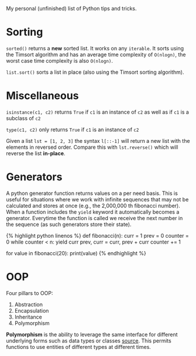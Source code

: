 My personal (unfinished) list of Python tips and tricks.

# Sorting

`sorted()` returns a **new** sorted list. It works on any `iterable`. It sorts using the Timsort algorithm and has an average time complexity of `O(nlogn)`, the worst case time complexity is also `O(nlogn)`.

`list.sort()` sorts a list in place (also using the Timsort sorting algorithm).

# Miscellaneous

`isinstance(c1, c2)` returns `True` if `c1` is an instance of `c2` as well as if `c1` is a subclass of `c2`

`type(c1, c2)` only returns `True` if `c1` is an instance of `c2` 

Given a list `lst = [1, 2, 3]` the syntax `l[::-1]` will return a new list with the elements in reversed order. Compare this with `lst.reverse()` which will reverse the list **in-place**. 

# Generators

A python generator function returns values on a per need basis. This is useful for situations where we work with infinite sequences that may not be calculated and stores at once (e.g., the 2,000,000 th fibonacci number). When a function includes the `yield` keyword it automatically becomes a generator. Everytime the function is called we receive the next number in the sequence (as such generators store their state).

{% highlight python linenos %}
 def fibonacci(n):
   curr = 1
   prev = 0
   counter = 0
   while counter < n:
     yield curr
     prev, curr = curr, prev + curr
     counter += 1

 for value in fibonacci(20):
   print(value)
{% endhighlight %}

# OOP

Four pillars to OOP:
1. Abstraction
2. Encapsulation
3. Inheritance
4. Polymorphism

__Polymorphism__ is the ability to leverage the same interface for different underlying forms such as data types or classes [source](https://www.digitalocean.com/community/tutorials/how-to-apply-polymorphism-to-classes-in-python-3). This permits functions to use entities of different types at different times.
